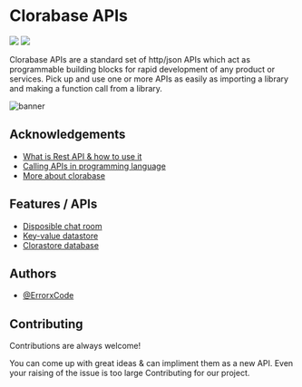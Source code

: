 # Clorabase APIs
<p align="left">
  <img src="https://page-views.glitch.me/badge?page_id=ErrorxCode.Clorabase-APIs">
  <img src="https://img.shields.io/badge/Total%20apis-3-blue">
</p>

Clorabase APIs are a standard set of http/json APIs which act as programmable building blocks for rapid development of any product or services. Pick up and use one or more APIs as easily as importing a library and making a function call from a library.

![banner](https://www.tvarana.com/wp-content/uploads/2020/04/249-1080x675.jpg)
## Acknowledgements

 - [What is Rest API & how to use it](https://restfulapi.net)
 - [Calling APIs in programming language](https://subscription.packtpub.com/book/web_development/9781786469243/1/ch01lvl1sec11/using-rest-in-different-programming-languages)
 - [More about clorabase](https://clorabase.tk)


## Features / APIs

- [Disposible chat room](https://github.com/ErrorxCode/Clorabase-APIs/wiki/Chatroom-API-Reference)
- [Key-value datastore](https://clorabase.stoplight.io/docs/clorabase-datastore)
- [Clorastore database](https://clorabase.stoplight.io/docs/clorastore)


## Authors

- [@ErrorxCode](https://www.github.com/ErrorxCode)


## Contributing

Contributions are always welcome!

You can come up with great ideas & can impliment them as a new API.
Even your raising of the issue is too large Contributing for our project.

